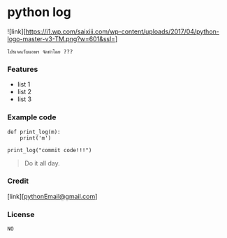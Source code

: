 # python log

![link][https://i1.wp.com/saixiii.com/wp-content/uploads/2017/04/python-logo-master-v3-TM.png?w=601&ssl=]

`โปรเจคเว็บแอพฯ จัดทำโดย ???`

### Features

- list 1
- list 2
- list 3

### Example code

```
def print_log(m):
    print('m')

print_log("commit code!!!")
 ```

> Do it all day.

### Credit

[link][pythonEmail@gmail.com]

### License

`NO`